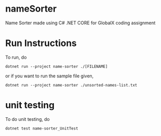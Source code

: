 # nameSorter
Name Sorter made using C# .NET CORE for GlobalX coding assignment

# Run Instructions
To run, do

```
dotnet run --project name-sorter ./[FILENAME]
```

or if you want to run the sample file given,
```
dotnet run --project name-sorter ./unsorted-names-list.txt
```

# unit testing
To do unit testing, do
```
dotnet test name-sorter_UnitTest
```
